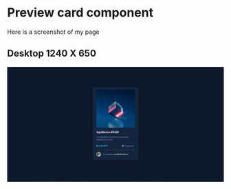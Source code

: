 # Preview card component
Here is a screenshot of my page
## Desktop 1240 X 650
<img src = "screenshot.PNG">
